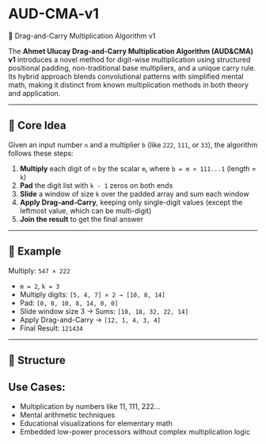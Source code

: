 # AUD-CMA-v1
🔢 Drag-and-Carry Multiplication Algorithm v1

The **Ahmet Ulucay Drag-and-Carry Multiplication Algorithm (AUD&CMA) v1** introduces a novel method for digit-wise multiplication using structured positional padding, non-traditional base multipliers, and a unique carry rule. Its hybrid approach blends convolutional patterns with simplified mental math, making it distinct from known multiplication methods in both theory and application.

---

## 🔢 Core Idea

Given an input number `n` and a multiplier `b` (like `222`, `111`, or `33`), the algorithm follows these steps:

1. **Multiply** each digit of `n` by the scalar `m`, where `b = m × 111...1` (length = `k`)
2. **Pad** the digit list with `k - 1` zeros on both ends
3. **Slide** a window of size `k` over the padded array and sum each window
4. **Apply Drag-and-Carry**, keeping only single-digit values (except the leftmost value, which can be multi-digit)
5. **Join the result** to get the final answer

---

## 📘 Example

Multiply: `547 × 222`

- `m = 2`, `k = 3`
- Multiply digits: `[5, 4, 7] × 2 → [10, 8, 14]`
- Pad: `[0, 0, 10, 8, 14, 0, 0]`
- Slide window size 3 → Sums: `[10, 18, 32, 22, 14]`
- Apply Drag-and-Carry → `[12, 1, 4, 3, 4]`
- Final Result: `121434`

---

## 📂 Structure



## Use Cases:

- Multiplication by numbers like 11, 111, 222...
- Mental arithmetic techniques
- Educational visualizations for elementary math
- Embedded low-power processors without complex multiplication logic
